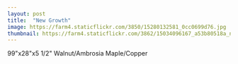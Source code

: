 ```yaml
---
layout: post
title:  "New Growth"
image: https://farm4.staticflickr.com/3850/15280132581_0cc0699d76.jpg
thumbnail: https://farm4.staticflickr.com/3862/15034096167_a53b80518a_n.jpg
---
```


99"x28"x5 1/2"
Walnut/Ambrosia Maple/Copper